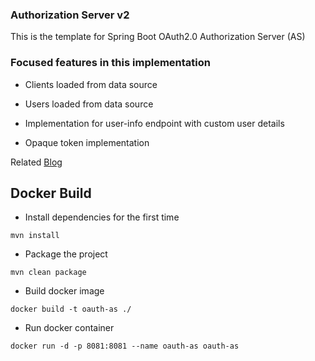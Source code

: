 ### Authorization Server v2

This is the template for Spring Boot OAuth2.0 Authorization Server (AS)

### Focused features in this implementation

* Clients loaded from data source

* Users loaded from data source

* Implementation for user-info endpoint with custom user details

* Opaque token implementation

Related [Blog](https://isurunuwanthilaka.github.io/engineering/2020/10/25/oauth2-jwt-hybrid-architecture)

## Docker Build

* Install dependencies for the first time

`mvn install`

* Package the project

`mvn clean package`

* Build docker image

`docker build -t oauth-as ./`

* Run docker container

`docker run -d -p 8081:8081 --name oauth-as oauth-as`